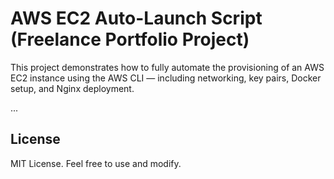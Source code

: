 # AWS EC2 Auto-Launch Script (Freelance Portfolio Project)

This project demonstrates how to fully automate the provisioning of an AWS EC2 instance using the AWS CLI — including networking, key pairs, Docker setup, and Nginx deployment.

...

## License

MIT License. Feel free to use and modify.
